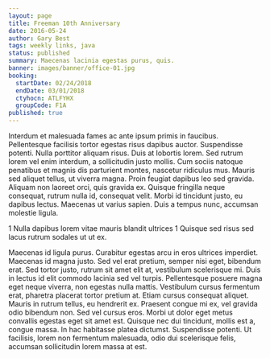 ```yaml
---
layout: page
title: Freeman 10th Anniversary
date: 2016-05-24
author: Gary Best
tags: weekly links, java
status: published
summary: Maecenas lacinia egestas purus, quis.
banner: images/banner/office-01.jpg
booking:
  startDate: 02/24/2018
  endDate: 03/01/2018
  ctyhocn: ATLFYHX
  groupCode: F1A
published: true
---
```

Interdum et malesuada fames ac ante ipsum primis in faucibus. Pellentesque facilisis tortor egestas risus dapibus auctor. Suspendisse potenti. Nulla porttitor aliquam risus. Duis at lobortis lorem. Sed rutrum lorem vel enim interdum, a sollicitudin justo mollis. Cum sociis natoque penatibus et magnis dis parturient montes, nascetur ridiculus mus. Mauris sed aliquet tellus, ut viverra magna. Proin feugiat dapibus leo sed gravida. Aliquam non laoreet orci, quis gravida ex. Quisque fringilla neque consequat, rutrum nulla id, consequat velit. Morbi id tincidunt justo, eu dapibus lectus. Maecenas ut varius sapien. Duis a tempus nunc, accumsan molestie ligula.

1 Nulla dapibus lorem vitae mauris blandit ultrices
1 Quisque sed risus sed lacus rutrum sodales ut ut ex.

Maecenas id ligula purus. Curabitur egestas arcu in eros ultrices imperdiet. Maecenas id magna justo. Sed vel erat pretium, semper nisi eget, bibendum erat. Sed tortor justo, rutrum sit amet elit at, vestibulum scelerisque mi. Duis in lectus id elit commodo lacinia sed vel turpis. Pellentesque posuere magna eget neque viverra, non egestas nulla mattis. Vestibulum cursus fermentum erat, pharetra placerat tortor pretium at. Etiam cursus consequat aliquet. Mauris in rutrum tellus, eu hendrerit ex.
Praesent congue mi ex, vel gravida odio bibendum non. Sed vel cursus eros. Morbi ut dolor eget metus convallis egestas eget sit amet est. Quisque nec dui tincidunt, mollis est a, congue massa. In hac habitasse platea dictumst. Suspendisse potenti. Ut facilisis, lorem non fermentum malesuada, odio dui scelerisque felis, accumsan sollicitudin lorem massa at est.
